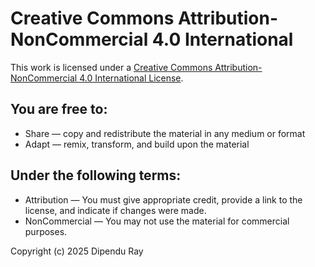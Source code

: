 # Creative Commons Attribution-NonCommercial 4.0 International

This work is licensed under a [Creative Commons Attribution-NonCommercial 4.0 International License](http://creativecommons.org/licenses/by-nc/4.0/).

## You are free to:
- Share — copy and redistribute the material in any medium or format
- Adapt — remix, transform, and build upon the material

## Under the following terms:
- Attribution — You must give appropriate credit, provide a link to the license, and indicate if changes were made.
- NonCommercial — You may not use the material for commercial purposes.

Copyright (c) 2025 Dipendu Ray
